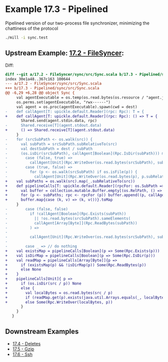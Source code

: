 # Example 17.3 - Pipelined
Pipelined version of our two-process file synchronizer, minimizing the
chattiness of the protocol

```bash
./mill -i sync.test
```

## Upstream Example: [17.2 - FileSyncer](https://github.com/handsonscala/handsonscala/tree/v1/examples/17.2%20-%20FileSyncer):
Diff:
```diff
diff --git a/17.2 - FileSyncer/sync/src/Sync.scala b/17.3 - Pipelined/sync/src/Sync.scala
index 30e1a48..367c163 100644
--- a/17.2 - FileSyncer/sync/src/Sync.scala	
+++ b/17.3 - Pipelined/sync/src/Sync.scala	
@@ -6,29 +6,28 @@ object Sync {
     val agentExecutable = os.temp(os.read.bytes(os.resource / "agent.jar"))
     os.perms.set(agentExecutable, "rwx------")
     val agent = os.proc(agentExecutable).spawn(cwd = dest)
-    def callAgent[T: upickle.default.Reader](rpc: Rpc): T = {
+    def callAgent[T: upickle.default.Reader](rpc: Rpc): () => T = {
       Shared.send(agent.stdin.data, rpc)
-      Shared.receive[T](agent.stdout.data)
+      () => Shared.receive[T](agent.stdout.data)
     }
-    for (srcSubPath <- os.walk(src)) {
-      val subPath = srcSubPath.subRelativeTo(src)
-      val destSubPath = dest / subPath
-      (os.isDir(srcSubPath), callAgent[Boolean](Rpc.IsDir(subPath))) match {
-        case (false, true) =>
-          callAgent[Unit](Rpc.WriteOver(os.read.bytes(srcSubPath), subPath))
-        case (true, false) =>
-          for (p <- os.walk(srcSubPath) if os.isFile(p)) {
-            callAgent[Unit](Rpc.WriteOver(os.read.bytes(p), p.subRelativeTo(src)))
+    val subPaths = os.walk(src).map(_.subRelativeTo(src))
+    def pipelineCalls[T: upickle.default.Reader](rpcFor: os.SubPath => Option[Rpc]) = {
+      val buffer = collection.mutable.Buffer.empty[(os.RelPath, () => T)]
+      for (p <- subPaths; rpc <- rpcFor (p)) buffer.append((p, callAgent[T](rpc)))
+      buffer.map{case (k, v) => (k, v())}.toMap
     }
-        case (false, false)
-          if !callAgent[Boolean](Rpc.Exists(subPath))
-            || !os.read.bytes(srcSubPath).sameElements(
-            callAgent[Array[Byte]](Rpc.ReadBytes(subPath))
-          ) =>
-
-          callAgent[Unit](Rpc.WriteOver(os.read.bytes(srcSubPath), subPath))
-
-        case _ => // do nothing
+    val existsMap = pipelineCalls[Boolean](p => Some(Rpc.Exists(p)))
+    val isDirMap = pipelineCalls[Boolean](p => Some(Rpc.IsDir(p)))
+    val readMap = pipelineCalls[Array[Byte]]{p =>
+      if (existsMap(p) && !isDirMap(p)) Some(Rpc.ReadBytes(p))
+      else None
+    }
+    pipelineCalls[Unit]{ p =>
+      if (os.isDir(src / p)) None
+      else {
+        val localBytes = os.read.bytes(src / p)
+        if (readMap.get(p).exists(java.util.Arrays.equals(_, localBytes))) None
+        else Some(Rpc.WriteOver(localBytes, p))
       }
     }
   }
```
## Downstream Examples

- [17.4 - Deletes](https://github.com/handsonscala/handsonscala/tree/v1/examples/17.4%20-%20Deletes)
- [17.5 - Gzip](https://github.com/handsonscala/handsonscala/tree/v1/examples/17.5%20-%20Gzip)
- [17.6 - Ssh](https://github.com/handsonscala/handsonscala/tree/v1/examples/17.6%20-%20Ssh)